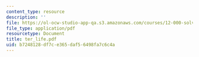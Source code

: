 ```yaml
---
content_type: resource
description: ''
file: https://ol-ocw-studio-app-qa.s3.amazonaws.com/courses/12-000-solving-complex-problems-fall-2003/b7248128df7ce365daf56498fa7c6c4a_ter_life.pdf
file_type: application/pdf
resourcetype: Document
title: ter_life.pdf
uid: b7248128-df7c-e365-daf5-6498fa7c6c4a
---
```

